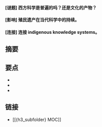 #### [谜题] 西方科学是普遍的吗？还是文化的产物？


#### [影响] 殖民遗产在当代科学中的持续。


#### [连接] 连接 indigenous knowledge systems。


## 摘要


## 要点

- 
- 
- 

## 链接

- [[{h3_subfolder} MOC]]
